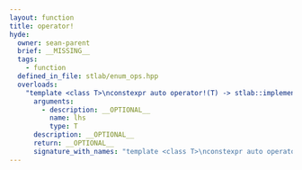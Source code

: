 ```yaml
---
layout: function
title: operator!
hyde:
  owner: sean-parent
  brief: __MISSING__
  tags:
    - function
  defined_in_file: stlab/enum_ops.hpp
  overloads:
    "template <class T>\nconstexpr auto operator!(T) -> stlab::implementation::enable_if_bitmask_or_arithmetic<T, bool>":
      arguments:
        - description: __OPTIONAL__
          name: lhs
          type: T
      description: __OPTIONAL__
      return: __OPTIONAL__
      signature_with_names: "template <class T>\nconstexpr auto operator!(T lhs) -> stlab::implementation::enable_if_bitmask_or_arithmetic<T, bool>"
---
```

